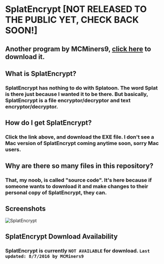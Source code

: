 # SplatEncrypt [NOT RELEASED TO THE PUBLIC YET, CHECK BACK SOON!]
## Another program by MCMiners9, [click here](https://github.com/MCMiners9/SplatEncrypt/releases) to download it.

## What is SplatEncrypt?
### SplatEncrypt has nothing to do with Splatoon. The word Splat is there just because I wanted it to be there. But basically, SplatEncrypt is a file encryptor/decryptor and text encryptor/decryptor.

## How do I get SplatEncrypt?
### Click the link above, and download the EXE file. I don't see a Mac version of SplatEncrypt coming anytime soon, sorry Mac users.

## Why are there so many files in this repository?
### That, my noob, is called "source code". It's here because if someone wants to download it and make changes to their personal copy of SplatEncrypt, they can.

## Screenshots
![SplatEncrypt](http://i.imgur.com/b1OoPD3.png)

## SplatEncrypt Download Availability
### SplatEncrypt is currently `NOT AVAILABLE` for download. `Last updated: 8/7/2016 by MCMiners9`

